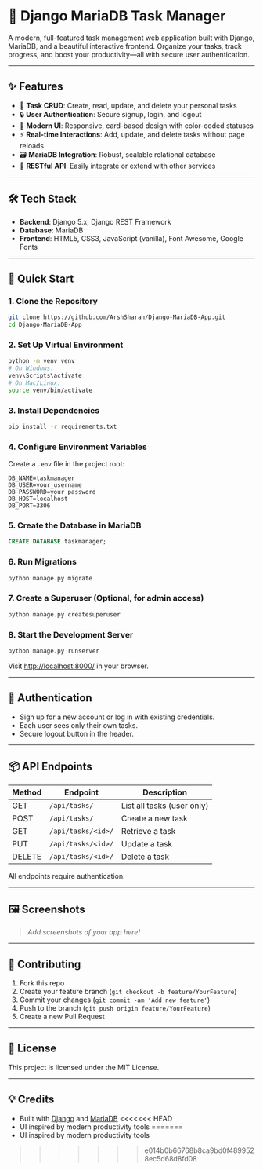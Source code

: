 # 🚀 Django MariaDB Task Manager

A modern, full-featured task management web application built with Django, MariaDB, and a beautiful interactive frontend. Organize your tasks, track progress, and boost your productivity—all with secure user authentication.

---

## ✨ Features

- 📝 **Task CRUD**: Create, read, update, and delete your personal tasks
- 🔒 **User Authentication**: Secure signup, login, and logout
- 🎨 **Modern UI**: Responsive, card-based design with color-coded statuses
- ⚡ **Real-time Interactions**: Add, update, and delete tasks without page reloads
- 🗃️ **MariaDB Integration**: Robust, scalable relational database
- 🔗 **RESTful API**: Easily integrate or extend with other services

---

## 🛠️ Tech Stack

- **Backend**: Django 5.x, Django REST Framework
- **Database**: MariaDB
- **Frontend**: HTML5, CSS3, JavaScript (vanilla), Font Awesome, Google Fonts

---

## 🚦 Quick Start

### 1. Clone the Repository
```bash
git clone https://github.com/ArshSharan/Django-MariaDB-App.git
cd Django-MariaDB-App
```

### 2. Set Up Virtual Environment
```bash
python -m venv venv
# On Windows:
venv\Scripts\activate
# On Mac/Linux:
source venv/bin/activate
```

### 3. Install Dependencies
```bash
pip install -r requirements.txt
```

### 4. Configure Environment Variables
Create a `.env` file in the project root:
```
DB_NAME=taskmanager
DB_USER=your_username
DB_PASSWORD=your_password
DB_HOST=localhost
DB_PORT=3306
```

### 5. Create the Database in MariaDB
```sql
CREATE DATABASE taskmanager;
```

### 6. Run Migrations
```bash
python manage.py migrate
```

### 7. Create a Superuser (Optional, for admin access)
```bash
python manage.py createsuperuser
```

### 8. Start the Development Server
```bash
python manage.py runserver
```

Visit [http://localhost:8000/](http://localhost:8000/) in your browser.

---

## 🔑 Authentication
- Sign up for a new account or log in with existing credentials.
- Each user sees only their own tasks.
- Secure logout button in the header.

---

## 📦 API Endpoints

| Method | Endpoint         | Description                |
|--------|------------------|----------------------------|
| GET    | `/api/tasks/`    | List all tasks (user only) |
| POST   | `/api/tasks/`    | Create a new task          |
| GET    | `/api/tasks/<id>/` | Retrieve a task           |
| PUT    | `/api/tasks/<id>/` | Update a task             |
| DELETE | `/api/tasks/<id>/` | Delete a task             |

All endpoints require authentication.

---

## 🖼️ Screenshots

> _Add screenshots of your app here!_

---

## 🤝 Contributing

1. Fork this repo
2. Create your feature branch (`git checkout -b feature/YourFeature`)
3. Commit your changes (`git commit -am 'Add new feature'`)
4. Push to the branch (`git push origin feature/YourFeature`)
5. Create a new Pull Request

---

## 📄 License

This project is licensed under the MIT License.

---

## 💡 Credits

- Built with [Django](https://www.djangoproject.com/) and [MariaDB](https://mariadb.org/)
<<<<<<< HEAD
- UI inspired by modern productivity tools
=======
- UI inspired by modern productivity tools
>>>>>>> e014b0b66768b8ca9bd0f4899528ec5d68d8fd08
